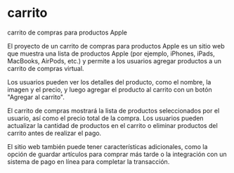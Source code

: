 # carrito

carrito de compras para productos Apple

El proyecto de un carrito de compras para productos Apple es un sitio web que muestra una lista de productos Apple (por ejemplo, iPhones, iPads, MacBooks, AirPods, etc.) y permite a los usuarios agregar productos a un carrito de compras virtual. 

Los usuarios pueden ver los detalles del producto, como el nombre, la imagen y el precio, y luego agregar el producto al carrito con un botón "Agregar al carrito".

El carrito de compras mostrará la lista de productos seleccionados por el usuario, así como el precio total de la compra. Los usuarios pueden actualizar la cantidad de productos en el carrito o eliminar productos del carrito antes de realizar el pago. 

El sitio web también puede tener características adicionales, como la opción de guardar artículos para comprar más tarde o la integración con un sistema de pago en línea para completar la transacción.
